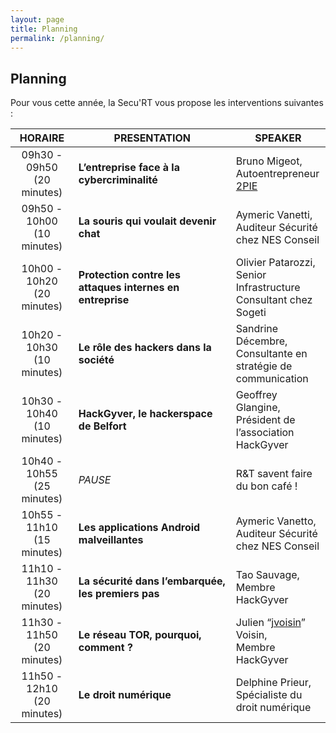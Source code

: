 ```yaml
---
layout: page
title: Planning
permalink: /planning/
---
```


## Planning

Pour vous cette année, la Secu'RT vous propose les interventions suivantes :

<table>
  <thead>
    <tr>
      <th style="text-align: center; width: 20%">HORAIRE</th>
      <th style="width: 50%">PRESENTATION</th>
      <th style="width: 30%">SPEAKER</th>
    </tr>
  </thead>
  <tbody>
    <tr>
      <td class="active" style="text-align: center">09h30 - 09h50 <br>(20 minutes)</td>
      <td><strong>L’entreprise face à la cybercriminalité</strong></td>
      <td>Bruno Migeot,<br>Autoentrepreneur <a href="http://www.2pie.fr/">2PIE</a></td>
    </tr>
    <tr>
      <td style="text-align: center">09h50 - 10h00 <br>(10 minutes)</td>
      <td><strong>La souris qui voulait devenir chat</strong></td>
      <td>Aymeric Vanetti,<br>Auditeur Sécurité chez NES Conseil</td>
    </tr>
    <tr>
      <td class="active" style="text-align: center">10h00 - 10h20 <br>(20 minutes)</td>
      <td><strong>Protection contre les attaques internes en entreprise</strong></td>
      <td>Olivier Patarozzi,<br>Senior Infrastructure Consultant chez Sogeti</td>
    </tr>
    <tr>
      <td style="text-align: center">10h20 - 10h30 <br>(10 minutes)</td>
      <td><strong>Le rôle des hackers dans la société</strong></td>
      <td>Sandrine Décembre,<br>Consultante en stratégie de communication</td>
    </tr>
    <tr>
      <td class="active" style="text-align: center">10h30 - 10h40 <br>(10 minutes)</td>
      <td><strong>HackGyver, le hackerspace de Belfort</strong></td>
      <td>Geoffrey Glangine,<br>Président de l’association HackGyver</td>
    </tr>
    <tr>
      <td style="text-align: center">10h40 - 10h55 <br>(25 minutes)</td>
      <td><em>PAUSE</em></td>
      <td>R&amp;T savent faire du bon café !</td>
    </tr>
    <tr>
      <td class="active" style="text-align: center">10h55 - 11h10 <br>(15 minutes)</td>
      <td><strong>Les applications Android malveillantes</strong></td>
      <td>Aymeric Vanetto,<br>Auditeur Sécurité chez NES Conseil</td>
    </tr>
    <tr>
      <td style="text-align: center">11h10 - 11h30 <br>(20 minutes)</td>
      <td><strong>La sécurité dans l’embarquée, les premiers pas</strong></td>
      <td>Tao Sauvage,<br>Membre HackGyver</td>
    </tr>
    <tr>
      <td class="active" style="text-align: center">11h30 - 11h50 <br>(20 minutes)</td>
      <td><strong>Le réseau TOR, pourquoi, comment ?</strong></td>
      <td>Julien “<a href="https://dustri.org/">jvoisin</a>” Voisin,<br>Membre HackGyver</td>
    </tr>
    <tr>
      <td style="text-align: center">11h50 - 12h10 <br>(20 minutes)</td>
      <td><strong>Le droit numérique</strong></td>
      <td>Delphine Prieur,<br>Spécialiste du droit numérique</td>
    </tr>
  </tbody>
</table>
